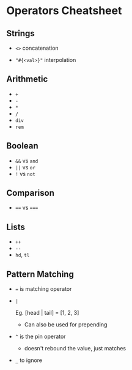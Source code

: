 # Operators Cheatsheet

## Strings

- `<>` concatenation

- `"#{<val>}"` interpolation

## Arithmetic

- `+`
- `-`
- `*`
- `/`
- `div`
- `rem`

## Boolean

- `&&` vs `and`
- `||` vs `or`
- `!` vs `not`

## Comparison

- `==` vs `===`

## Lists

- `++`
- `--`
- `hd`, `tl`

## Pattern Matching

- `=` is matching operator

- `|`

  Eg. [head | tail] = [1, 2, 3]

  - Can also be used for prepending

- `^` is the pin operator

  - doesn't rebound the value, just matches

- `_` to ignore
